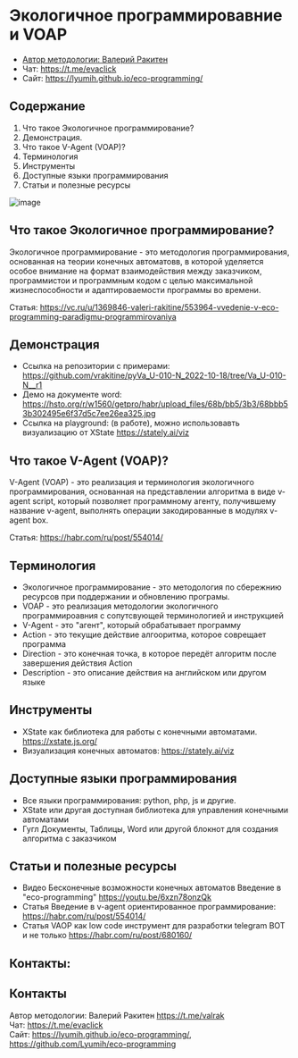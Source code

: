 # Экологичное программировавние и VOAP

- [Автор методологии: Валерий Ракитен](https://t.me/valrak)
- Чат: https://t.me/evaclick  
- Cайт: https://lyumih.github.io/eco-programming/

## Содержание
1. Что такое Экологичное программирование?
1. Демонстрация.
1. Что такое V-Agent (VOAP)?
1. Терминология
1. Инструменты
1. Доступные языки программирования
1. Статьи и полезные ресурсы

![image](https://user-images.githubusercontent.com/32732179/205506905-eccc4709-0b42-48a2-b01c-79844f8bfd80.png)

## Что такое Экологичное программирование?
Экологичное программирование - это методология программирования, основанная на теории конечных автоматовв, в которой уделяется особое внимание на формат взаимодействия между заказчиком, программистои и программным кодом с целью максимальной жизнеспособности и адаптироваемости программы во времени.

Статья: https://vc.ru/u/1369846-valeri-rakitine/553964-vvedenie-v-eco-programming-paradigmu-programmirovaniya

## Демонстрация
- Ссылка на репозитории с примерами: https://github.com/vrakitine/pyVa_U-010-N_2022-10-18/tree/Va_U-010-N__r1
- Демо на документе word: https://hsto.org/r/w1560/getpro/habr/upload_files/68b/bb5/3b3/68bbb53b302495e6f37d5c7ee26ea325.jpg  
- Ссылка на playground: (в работе), можно использовавть визуализацию от XState https://stately.ai/viz


##  Что такое V-Agent (VOAP)?
V-Agent (VOAP) - это реализация и терминология экологичного программирования, основанная на представлении алгоритма в виде v-agent script, который позволяет программному агенту, получившему название v-agent, выполнять операции закодированные в модулях v-agent box.

Статья: https://habr.com/ru/post/554014/

## Терминология
- Экологичное программирование - это методология по сбережнию ресурсов при поддержании и обновлению програмы.
- VOAP - это реализация методологии экологичного программироавния с сопутсвующей терминологией и инструкцией
- V-Agent - это "агент", который обрабатывает программу
- Action - это текущие действие алгооритма, которое соврещает программа
- Direction - это конечная точка, в которое передёт алгоритм после завершения действия Action
- Description - это описание действия на английском или другом языке

## Инструменты
- XState  как библиотека для работы с конечными автоматами. https://xstate.js.org/
- Визуализация конечных автоматов: https://stately.ai/viz

## Доступные языки программирования
- Все языки программирования: python, php, js и другие.
- XState или другая доступная библиотека для управления конечными автоматами
- Гугл Документы, Таблицы, Word или другой блокнот для создания алгоритма с заказчиком


## Статьи и полезные ресурсы
- Видео Бесконечные возможности конечных автоматов  Введение в "eco-programming" https://youtu.be/6xzn78onzQk
- Статья Введение в v-agent ориентированное программирование: https://habr.com/ru/post/554014/
- Статья VAOP как low code инструмент для разработки telegram BOT и не только https://habr.com/ru/post/680160/

## Контакты:

## Контакты
Автор методологии: Валерий Ракитен https://t.me/valrak  
Чат: https://t.me/evaclick  
Cайт: https://lyumih.github.io/eco-programming/, https://github.com/Lyumih/eco-programming

